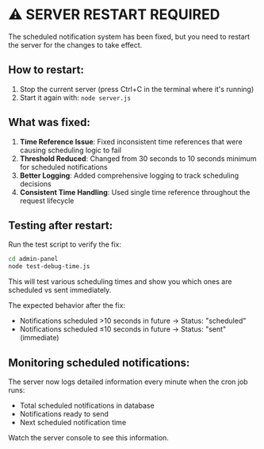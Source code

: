 # ⚠️ SERVER RESTART REQUIRED

The scheduled notification system has been fixed, but you need to restart the server for the changes to take effect.

## How to restart:

1. Stop the current server (press Ctrl+C in the terminal where it's running)
2. Start it again with: `node server.js`

## What was fixed:

1. **Time Reference Issue**: Fixed inconsistent time references that were causing scheduling logic to fail
2. **Threshold Reduced**: Changed from 30 seconds to 10 seconds minimum for scheduled notifications
3. **Better Logging**: Added comprehensive logging to track scheduling decisions
4. **Consistent Time Handling**: Used single time reference throughout the request lifecycle

## Testing after restart:

Run the test script to verify the fix:
```bash
cd admin-panel
node test-debug-time.js
```

This will test various scheduling times and show you which ones are scheduled vs sent immediately.

The expected behavior after the fix:
- Notifications scheduled >10 seconds in future → Status: "scheduled"
- Notifications scheduled ≤10 seconds in future → Status: "sent" (immediate)

## Monitoring scheduled notifications:

The server now logs detailed information every minute when the cron job runs:
- Total scheduled notifications in database
- Notifications ready to send
- Next scheduled notification time

Watch the server console to see this information.